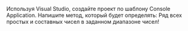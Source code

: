 Используя Visual Studio, создайте проект по шаблону Console Application.
        Напишите метод, который будет определять:
        Ряд всех простых и составных чисел в заданном диапазоне чисел!
